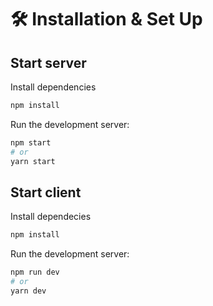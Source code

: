 # 🛠 Installation & Set Up
## Start server

Install dependencies
```bash
npm install
```

Run the development server:
```bash
npm start
# or
yarn start
```

## Start client
Install dependecies
```bash
npm install
```

Run the development server:
```bash
npm run dev
# or
yarn dev
```
